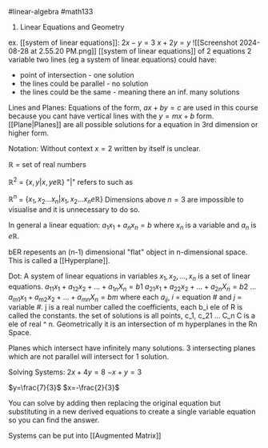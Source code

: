 #linear-algebra #math133 

1. Linear Equations and Geometry

ex. [[system of linear equations]]:
$2x-y=3$
$x+2y=y$
![[Screenshot 2024-08-28 at 2.55.20 PM.png]]
[[system of linear equations]] of 2 equations 2 variable two lines (eg a system of linear equations) could have:
- point of intersection - one solution
- the lines could be parallel - no solution
- the lines could be the same - meaning there an inf. many solutions

Lines and Planes:
Equations of the form, $ax + by=c$ are used in this course because you cant have vertical lines with the $y=mx+b$ form. [[Plane|Planes]] are all possible solutions for a equation in 3rd dimension or higher form. 


Notation:
Without context $x=2$ written by itself is unclear.

$\mathbb{R}$ = set of real numbers

$\mathbb{R}^2$ = $\{x,y | x,y e\mathbb{R}\}$
"|" refers to such as

$\mathbb{R}^n$ = $\{x_1,x_2 ... x_n | x_1,x_2 ... x_n e\mathbb{R}\}$
Dimensions above $n=3$ are impossible to visualise and it is unnecessary to do so.



In general a linear equation:
$a_1x_1 + a_n x_n =b$
where $x_n$ is a variable and $a_n$ is $e$$\mathbb{R}$.

bER repesents an (n-1) dimensional "flat" object in n-dimensional space. This is called a [[Hyperplane]].


Dot:
A system of linear equations in variables $x_1, x_2, ..., x_n$ is a set of linear equations. 
$a_{11} x_1 + a_{12} x_2 + ... + a_{1n} X_n = b1$
$a_{21} x_1 + a_{22} x_2 + ... + a_{2n} X_n = b2$
$...$
$a_{m1} x_1 + a_{m2} x_2 + ... + a_{mn} X_n = bm$
where each $a_{ij}$, $i$ = equation # and $j$ = variable #. j is a real number called the coefficients, each b_i ele of R is called the constants. the set of solutions is all points, c_1, c_21 ... C_n C is a ele of real ^ n. Geometrically it is an intersection of m hyperplanes in the Rn Space.

Planes which intersect have infinitely many solutions. 3 intersecting planes which are not parallel will intersect for 1 solution. 

Solving Systems:
$2x+4y=8$
$-x+y=3$

$y=\frac{7}{3}$
$x=-\frac{2}{3}$

You can solve by adding then replacing the original equation but substituting in a new derived equations to create a single variable equation so you can find the answer. 


Systems can be put into [[Augmented Matrix]]
